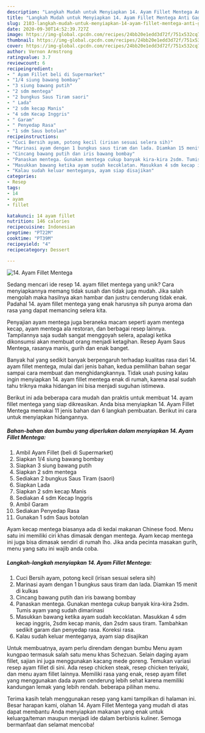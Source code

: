 ```yaml
---
description: "Langkah Mudah untuk Menyiapkan 14. Ayam Fillet Mentega Anti Gagal"
title: "Langkah Mudah untuk Menyiapkan 14. Ayam Fillet Mentega Anti Gagal"
slug: 2103-langkah-mudah-untuk-menyiapkan-14-ayam-fillet-mentega-anti-gagal
date: 2020-09-30T14:52:39.727Z
image: https://img-global.cpcdn.com/recipes/24bb20e1edd3d72f/751x532cq70/14-ayam-fillet-mentega-foto-resep-utama.jpg
thumbnail: https://img-global.cpcdn.com/recipes/24bb20e1edd3d72f/751x532cq70/14-ayam-fillet-mentega-foto-resep-utama.jpg
cover: https://img-global.cpcdn.com/recipes/24bb20e1edd3d72f/751x532cq70/14-ayam-fillet-mentega-foto-resep-utama.jpg
author: Vernon Armstrong
ratingvalue: 3.7
reviewcount: 6
recipeingredient:
- " Ayam Fillet beli di Supermarket"
- "1/4 siung bawang bombay"
- "3 siung bawang putih"
- "2 sdm mentega"
- "2 bungkus Saus Tiram saori"
- " Lada"
- "2 sdm kecap Manis"
- "4 sdm Kecap Inggris"
- " Garam"
- " Penyedap Rasa"
- "1 sdm Saus botolan"
recipeinstructions:
- "Cuci Bersih ayam, potong kecil (irisan sesuai selera sih)"
- "Marinasi ayam dengan 1 bungkus saus tiram dan lada. Diamkan 15 menit di kulkas"
- "Cincang bawang putih dan iris bawang bombay"
- "Panaskan mentega. Gunakan mentega cukup banyak kira-kira 2sdm. Tumis ayam yang sudah dimarinasi"
- "Masukkan bawang ketika ayam sudah kecoklatan. Masukkan 4 sdm kecap inggris, 2sdm kecap manis, dan 2sdm saus tiram. Tambahkan sedikit garam dan penyedap rasa. Koreksi rasa."
- "Kalau sudah keluar menteganya, ayam siap disajikan"
categories:
- Resep
tags:
- 14
- ayam
- fillet

katakunci: 14 ayam fillet 
nutrition: 146 calories
recipecuisine: Indonesian
preptime: "PT22M"
cooktime: "PT39M"
recipeyield: "4"
recipecategory: Dessert

---
```



![14. Ayam Fillet Mentega](https://img-global.cpcdn.com/recipes/24bb20e1edd3d72f/751x532cq70/14-ayam-fillet-mentega-foto-resep-utama.jpg)

Sedang mencari ide resep 14. ayam fillet mentega yang unik? Cara menyiapkannya memang tidak susah dan tidak juga mudah. Jika salah mengolah maka hasilnya akan hambar dan justru cenderung tidak enak. Padahal 14. ayam fillet mentega yang enak harusnya sih punya aroma dan rasa yang dapat memancing selera kita.

Penyajian ayam mentega juga beraneka macam seperti ayam mentega kecap, ayam mentega ala restoran, dan berbagai resep lainnya. Tampilannya saja sudah sangat menggoyah selera, apalagi ketika dikonsumsi akan membuat orang menjadi ketagihan. Resep Ayam Saus Mentega, rasanya manis, gurih dan enak banget.

Banyak hal yang sedikit banyak berpengaruh terhadap kualitas rasa dari 14. ayam fillet mentega, mulai dari jenis bahan, kedua pemilihan bahan segar sampai cara membuat dan menghidangkannya. Tidak usah pusing kalau ingin menyiapkan 14. ayam fillet mentega enak di rumah, karena asal sudah tahu triknya maka hidangan ini bisa menjadi suguhan istimewa.


Berikut ini ada beberapa cara mudah dan praktis untuk membuat 14. ayam fillet mentega yang siap dikreasikan. Anda bisa menyiapkan 14. Ayam Fillet Mentega memakai 11 jenis bahan dan 6 langkah pembuatan. Berikut ini cara untuk menyiapkan hidangannya.

<!--inarticleads1-->

##### Bahan-bahan dan bumbu yang diperlukan dalam menyiapkan 14. Ayam Fillet Mentega:

1. Ambil  Ayam Fillet (beli di Supermarket)
1. Siapkan 1/4 siung bawang bombay
1. Siapkan 3 siung bawang putih
1. Siapkan 2 sdm mentega
1. Sediakan 2 bungkus Saus Tiram (saori)
1. Siapkan  Lada
1. Siapkan 2 sdm kecap Manis
1. Sediakan 4 sdm Kecap Inggris
1. Ambil  Garam
1. Sediakan  Penyedap Rasa
1. Gunakan 1 sdm Saus botolan


Ayam kecap mentega biasanya ada di kedai makanan Chinese food. Menu satu ini memiliki ciri khas dimasak dengan mentega. Ayam kecap mentega ini juga bisa dimasak sendiri di rumah lho. Jika anda pecinta masakan gurih, menu yang satu ini wajib anda coba. 

<!--inarticleads2-->

##### Langkah-langkah menyiapkan 14. Ayam Fillet Mentega:

1. Cuci Bersih ayam, potong kecil (irisan sesuai selera sih)
1. Marinasi ayam dengan 1 bungkus saus tiram dan lada. Diamkan 15 menit di kulkas
1. Cincang bawang putih dan iris bawang bombay
1. Panaskan mentega. Gunakan mentega cukup banyak kira-kira 2sdm. Tumis ayam yang sudah dimarinasi
1. Masukkan bawang ketika ayam sudah kecoklatan. Masukkan 4 sdm kecap inggris, 2sdm kecap manis, dan 2sdm saus tiram. Tambahkan sedikit garam dan penyedap rasa. Koreksi rasa.
1. Kalau sudah keluar menteganya, ayam siap disajikan


Untuk membuatnya, ayam perlu direndam dengan bumbu Menu ayam kungpao termasuk salah satu menu khas Schezuan. Selain daging ayam fillet, sajian ini juga menggunakan kacang mede goreng. Temukan variasi resep ayam fillet di sini. Ada resep chicken steak, resep chicken teriyaki, dan menu ayam fillet lainnya. Memiliki rasa yang enak, resep ayam fillet yang menggunakan dada ayam cenderung lebih sehat karena memiliki kandungan lemak yang lebih rendah. beberapa pilihan menu. 

Terima kasih telah menggunakan resep yang kami tampilkan di halaman ini. Besar harapan kami, olahan 14. Ayam Fillet Mentega yang mudah di atas dapat membantu Anda menyiapkan makanan yang enak untuk keluarga/teman maupun menjadi ide dalam berbisnis kuliner. Semoga bermanfaat dan selamat mencoba!

